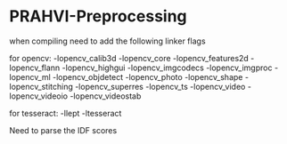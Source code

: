 # PRAHVI-Preprocessing

when compiling need to add the following linker flags

for opencv:
-lopencv_calib3d -lopencv_core -lopencv_features2d -lopencv_flann -lopencv_highgui -lopencv_imgcodecs -lopencv_imgproc -lopencv_ml -lopencv_objdetect -lopencv_photo -lopencv_shape -lopencv_stitching -lopencv_superres -lopencv_ts -lopencv_video -lopencv_videoio -lopencv_videostab

for tesseract:
-llept -ltesseract

Need to parse the IDF scores
